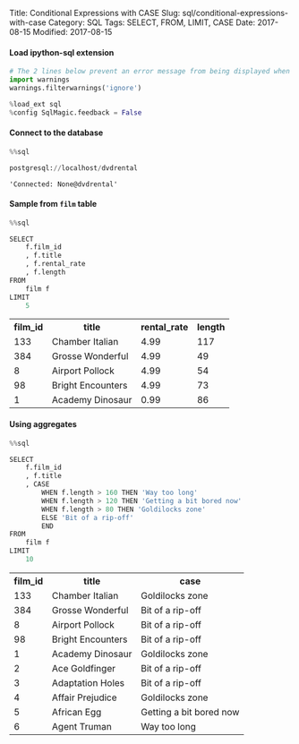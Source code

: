Title: Conditional Expressions with CASE
Slug: sql/conditional-expressions-with-case
Category: SQL
Tags: SELECT, FROM, LIMIT, CASE
Date: 2017-08-15
Modified: 2017-08-15

#### Load ipython-sql extension


```python
# The 2 lines below prevent an error message from being displayed when we run %load_ext sql
import warnings
warnings.filterwarnings('ignore')

%load_ext sql
%config SqlMagic.feedback = False
```

#### Connect to the database


```python
%%sql

postgresql://localhost/dvdrental
```




    'Connected: None@dvdrental'



#### Sample from `film` table


```python
%%sql

SELECT
    f.film_id
    , f.title
    , f.rental_rate
    , f.length
FROM
    film f
LIMIT
    5
```




<table>
    <tr>
        <th>film_id</th>
        <th>title</th>
        <th>rental_rate</th>
        <th>length</th>
    </tr>
    <tr>
        <td>133</td>
        <td>Chamber Italian</td>
        <td>4.99</td>
        <td>117</td>
    </tr>
    <tr>
        <td>384</td>
        <td>Grosse Wonderful</td>
        <td>4.99</td>
        <td>49</td>
    </tr>
    <tr>
        <td>8</td>
        <td>Airport Pollock</td>
        <td>4.99</td>
        <td>54</td>
    </tr>
    <tr>
        <td>98</td>
        <td>Bright Encounters</td>
        <td>4.99</td>
        <td>73</td>
    </tr>
    <tr>
        <td>1</td>
        <td>Academy Dinosaur</td>
        <td>0.99</td>
        <td>86</td>
    </tr>
</table>



#### Using aggregates


```python
%%sql

SELECT
    f.film_id
    , f.title
    , CASE
        WHEN f.length > 160 THEN 'Way too long'
        WHEN f.length > 120 THEN 'Getting a bit bored now'
        WHEN f.length > 80 THEN 'Goldilocks zone'
        ELSE 'Bit of a rip-off'
        END
FROM
    film f
LIMIT
    10
```




<table>
    <tr>
        <th>film_id</th>
        <th>title</th>
        <th>case</th>
    </tr>
    <tr>
        <td>133</td>
        <td>Chamber Italian</td>
        <td>Goldilocks zone</td>
    </tr>
    <tr>
        <td>384</td>
        <td>Grosse Wonderful</td>
        <td>Bit of a rip-off</td>
    </tr>
    <tr>
        <td>8</td>
        <td>Airport Pollock</td>
        <td>Bit of a rip-off</td>
    </tr>
    <tr>
        <td>98</td>
        <td>Bright Encounters</td>
        <td>Bit of a rip-off</td>
    </tr>
    <tr>
        <td>1</td>
        <td>Academy Dinosaur</td>
        <td>Goldilocks zone</td>
    </tr>
    <tr>
        <td>2</td>
        <td>Ace Goldfinger</td>
        <td>Bit of a rip-off</td>
    </tr>
    <tr>
        <td>3</td>
        <td>Adaptation Holes</td>
        <td>Bit of a rip-off</td>
    </tr>
    <tr>
        <td>4</td>
        <td>Affair Prejudice</td>
        <td>Goldilocks zone</td>
    </tr>
    <tr>
        <td>5</td>
        <td>African Egg</td>
        <td>Getting a bit bored now</td>
    </tr>
    <tr>
        <td>6</td>
        <td>Agent Truman</td>
        <td>Way too long</td>
    </tr>
</table>


